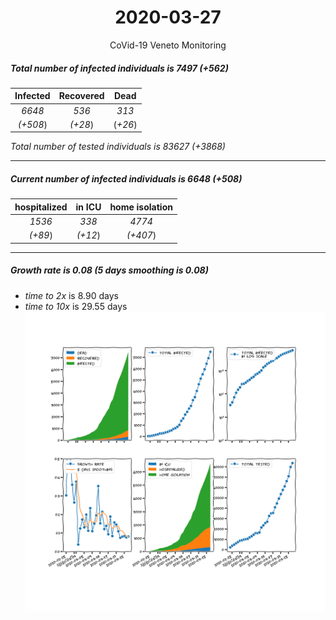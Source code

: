 <div align='center'>

# 2020-03-27
CoVid-19 Veneto Monitoring
</div>

##### Total number of infected individuals is 7497 (+562)
Infected | Recovered | Dead
:---: | :---: | :---:
*6648* | *536* | *313*
*(+508*) | *(+28*) | (*+26*)

*Total number of tested individuals is 83627 (+3868)*
***
##### Current number of infected individuals is 6648 (+508)
hospitalized | in ICU | home isolation
:---: | :---: | :---:
*1536* |*338* |*4774*
*(+89*) |*(+12*) |*(+407*)
***
##### Growth rate is 0.08 (5 days smoothing is 0.08)
- *time to 2x* is 8.90 days
- *time to 10x* is 29.55 days
![stats][stats]

[stats]: stats_Veneto.png
